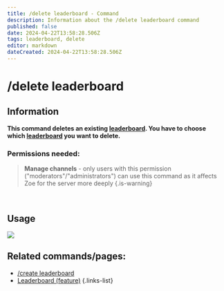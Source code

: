 ```yaml
---
title: /delete leaderboard - Command
description: Information about the /delete leaderboard command
published: false
date: 2024-04-22T13:58:28.506Z
tags: leaderboard, delete
editor: markdown
dateCreated: 2024-04-22T13:58:28.506Z
---
```


# /delete leaderboard
## Information
**This command deletes an existing [leaderboard](/en/features/leaderboards). You have to choose which [leaderboard](/en/features/leaderboards) you want to delete.**
<br>

### Permissions needed:
>**Manage channels** - only users with this permission ("moderators"/"administrators") can use this command as it affects Zoe for the server more deeply {.is-warning}

<br>

## Usage
![](/new_delete_leaderboard.gif)
<br>
 
## Related commands/pages:

- [/create leaderboard](/en/commands/create/leaderboard/)
- [Leaderboard (feature)](/en/features/leaderboards/)
{.links-list}